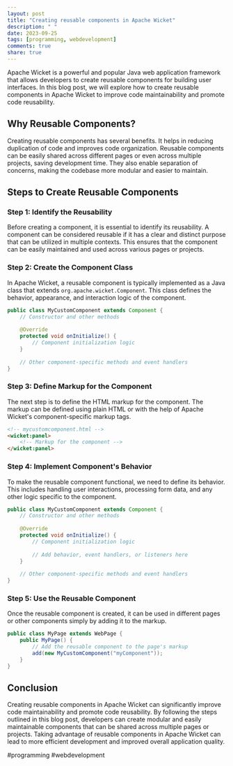 ```yaml
---
layout: post
title: "Creating reusable components in Apache Wicket"
description: " "
date: 2023-09-25
tags: [programming, webdevelopment]
comments: true
share: true
---
```


Apache Wicket is a powerful and popular Java web application framework that allows developers to create reusable components for building user interfaces. In this blog post, we will explore how to create reusable components in Apache Wicket to improve code maintainability and promote code reusability.

## Why Reusable Components?

Creating reusable components has several benefits. It helps in reducing duplication of code and improves code organization. Reusable components can be easily shared across different pages or even across multiple projects, saving development time. They also enable separation of concerns, making the codebase more modular and easier to maintain.

## Steps to Create Reusable Components

### Step 1: Identify the Reusability

Before creating a component, it is essential to identify its reusability. A component can be considered reusable if it has a clear and distinct purpose that can be utilized in multiple contexts. This ensures that the component can be easily maintained and used across various pages or projects.

### Step 2: Create the Component Class

In Apache Wicket, a reusable component is typically implemented as a Java class that extends `org.apache.wicket.Component`. This class defines the behavior, appearance, and interaction logic of the component.

```java
public class MyCustomComponent extends Component {
    // Constructor and other methods
    
    @Override
    protected void onInitialize() {
        // Component initialization logic
    }
    
    // Other component-specific methods and event handlers
}
```

### Step 3: Define Markup for the Component

The next step is to define the HTML markup for the component. The markup can be defined using plain HTML or with the help of Apache Wicket's component-specific markup tags.

```html
<!-- mycustomcomponent.html -->
<wicket:panel>
    <!-- Markup for the component -->
</wicket:panel>
```

### Step 4: Implement Component's Behavior

To make the reusable component functional, we need to define its behavior. This includes handling user interactions, processing form data, and any other logic specific to the component.

```java
public class MyCustomComponent extends Component {
    // Constructor and other methods
    
    @Override
    protected void onInitialize() {
        // Component initialization logic
        
        // Add behavior, event handlers, or listeners here
    }
    
    // Other component-specific methods and event handlers
}
```

### Step 5: Use the Reusable Component

Once the reusable component is created, it can be used in different pages or other components simply by adding it to the markup.

```java
public class MyPage extends WebPage {
    public MyPage() {
        // Add the reusable component to the page's markup
        add(new MyCustomComponent("myComponent"));
    }
}
```

## Conclusion

Creating reusable components in Apache Wicket can significantly improve code maintainability and promote code reusability. By following the steps outlined in this blog post, developers can create modular and easily maintainable components that can be shared across multiple pages or projects. Taking advantage of reusable components in Apache Wicket can lead to more efficient development and improved overall application quality.

#programming #webdevelopment